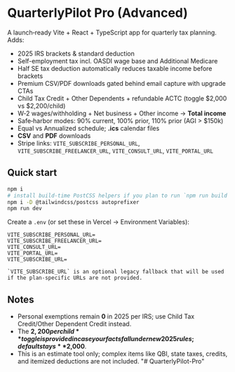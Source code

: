 
# QuarterlyPilot Pro (Advanced)
A launch‑ready Vite + React + TypeScript app for quarterly tax planning. Adds:

- 2025 IRS brackets & standard deduction
- Self-employment tax incl. OASDI wage base and Additional Medicare
- Half SE tax deduction automatically reduces taxable income before brackets
- Premium CSV/PDF downloads gated behind email capture with upgrade CTAs
- Child Tax Credit + Other Dependents + refundable ACTC (toggle $2,000 vs $2,200/child)
- W‑2 wages/withholding + Net business + Other income → **Total income**
- Safe‑harbor modes: 90% current, 100% prior, 110% prior (AGI > $150k)
- Equal vs Annualized schedule; **.ics** calendar files
- **CSV** and **PDF** downloads
- Stripe links: `VITE_SUBSCRIBE_PERSONAL_URL`, `VITE_SUBSCRIBE_FREELANCER_URL`, `VITE_CONSULT_URL`, `VITE_PORTAL_URL`

## Quick start
```bash
npm i
# install build-time PostCSS helpers if you plan to run `npm run build`
npm i -D @tailwindcss/postcss autoprefixer
npm run dev
```
Create a `.env` (or set these in Vercel → Environment Variables):
```
VITE_SUBSCRIBE_PERSONAL_URL=
VITE_SUBSCRIBE_FREELANCER_URL=
VITE_CONSULT_URL=
VITE_PORTAL_URL=
VITE_SUBSCRIBE_URL=

`VITE_SUBSCRIBE_URL` is an optional legacy fallback that will be used if the plan-specific URLs are not provided.
```

## Notes
- Personal exemptions remain **0** in 2025 per IRS; use Child Tax Credit/Other Dependent Credit instead.
- The **$2,200 per child** toggle is provided in case your facts fall under new 2025 rules; default stays **$2,000**.
- This is an estimate tool only; complex items like QBI, state taxes, credits, and itemized deductions are not included.
"# QuarterlyPilot-Pro" 
